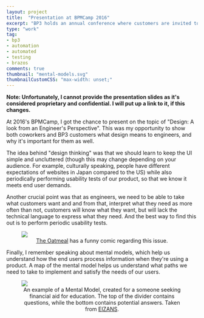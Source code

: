 ```yaml
---
layout: project
title:  "Presentation at BPMCamp 2016"
excerpt: "BP3 holds an annual conference where customers are invited to join us in presentation given by BP3 employees and guests. In 2016, I got to be one of those presenters, presenting on \"Design: A look from an Engineer's Perspective\""
type: "work"
tag:
- bp3
- automation
- automated
- testing
- brazos
comments: true
thumbnail: "mental-models.svg"
thumbnailCustomCSS: "max-width: unset;"
---
```

**Note: Unfortunately, I cannot provide the presentation slides as it's considered proprietary and confidential. I will put up a link to it, if this changes.**

At 2016's BPMCamp, I got the chance to present on the topic of "Design: A look from an Engineer's Perspective". This was my opportunity to show both coworkers and BP3 customers what design means to engineers, and why it's important for them as well.

The idea behind "design thinking" was that we should learn to keep the UI simple and uncluttered (though this may change depending on your audience. For example, culturally speaking, people have different expectations of websites in Japan compared to the US) while also periodically performing usability tests of our product, so that we know it meets end user demands. 

Another crucial point was that as engineers, we need to be able to take what customers want and and from that, interpret what they need as more often than not, customers will know what they want, but will lack the technical language to express what they need. And the best way to find this out is to perform periodic usability tests.

<figure>
  <a href="http://s3.amazonaws.com/theoatmeal-img/comics/design_hell/1.png"><img src="http://s3.amazonaws.com/theoatmeal-img/comics/design_hell/1.png"></a>
  <center><figcaption><a href="http://theoatmeal.com/comics/design_hell">The Oatmeal</a> has a funny comic regarding this issue.</figcaption></center>
</figure>

Finally, I remember speaking about mental models, which help us understand how the end users process information when they're using a product. A map of the mental model helps us understand what paths we need to take to implement and satisfy the needs of our users.

<figure>
  <a href="http://danieleizans.com/wp-content/uploads/2012/01/mentalmodel-finance.png"><img src="http://danieleizans.com/wp-content/uploads/2012/01/mentalmodel-finance.png"></a>
  <center><figcaption>An example of a Mental Model, created for a someone seeking financial aid for education. The top of the divider contains questions, while the bottom contains potential answers. Taken from <a href="http://danieleizans.com/2012/03/mental-modeling-for-content-work-creation/">EIZANS</a>.</figcaption></center>
</figure>
